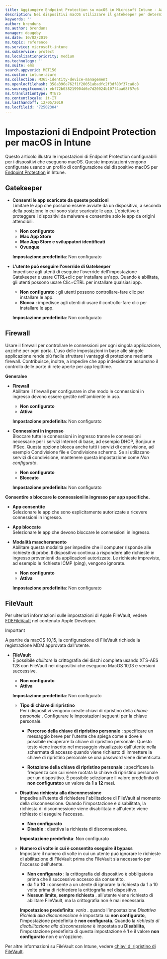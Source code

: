 ```yaml
---
title: Aggiungere Endpoint Protection su macOS in Microsoft Intune - Azure | Documenti Microsoft
description: Nei dispositivi macOS utilizzare il gatekeeper per determinare dove è possibile installare le app, incluso il Mac App Store. Inoltre, abilitare o configurare un firewall per autorizzare app specifiche, bloccare app specifiche, utilizzare la modalità mascheramento e persino bloccare determinati tipi di connessioni in ingresso con Microsoft Intune.
keywords: ''
author: brenduns
ms.author: brenduns
manager: dougeby
ms.date: 10/02/2019
ms.topic: reference
ms.service: microsoft-intune
ms.subservice: protect
ms.localizationpriority: medium
ms.technology: ''
ms.suite: ems
search.appverid: MET150
ms.custom: intune-azure
ms.collection: M365-identity-device-management
ms.openlocfilehash: 358a396e762f1f20051abadfc2f3df80f37ca8c8
ms.sourcegitcommit: ebf72b038219904d6e7d20024b107f4aa68f57e6
ms.translationtype: MTE75
ms.contentlocale: it-IT
ms.lasthandoff: 12/05/2019
ms.locfileid: "72502304"
---
```

# <a name="macos-endpoint-protection-settings-in-intune"></a>Impostazioni di Endpoint Protection per macOS in Intune  

Questo articolo illustra le impostazioni di Endpoint Protection configurabili per i dispositivi che eseguono macOS. Queste impostazioni vengono configurate usando un profilo di configurazione del dispositivo macOS per [Endpoint Protection](endpoint-protection-configure.md) in Intune.  

## <a name="gatekeeper"></a>Gatekeeper  

- **Consenti le app scaricate da queste posizioni**  
  Limitare le app che possono essere avviate da un dispositivo, a seconda della posizione in cui sono state scaricate le app. L'obiettivo è proteggere i dispositivi da malware e consentire solo le app da origini attendibili.  

  - **Non configurato**  
  - **Mac App Store**  
  - **Mac App Store e sviluppatori identificati**  
  - **Ovunque**  

  **Impostazione predefinita**: Non configurato  

- **L'utente può eseguire l'override di Gatekeeper**  
  Impedisce agli utenti di eseguire l'override dell'impostazione Gatekeeper e usare CTRL+clic per installare un'app. Quando è abilitata, gli utenti possono usare Clic+CTRL per installare qualsiasi app.  
 
  - **Non configurato** : gli utenti possono controllare-fare clic per installare le app.  
  - **Blocca** : impedisce agli utenti di usare il controllo-fare clic per installare le app.  

  **Impostazione predefinita**: Non configurato  

## <a name="firewall"></a>Firewall  

Usare il firewall per controllare le connessioni per ogni singola applicazione, anziché per ogni porta. L'uso delle impostazioni in base alle singole applicazione rende più facile sfruttare i vantaggi di protezione mediante firewall. Contribuisce, inoltre, a impedire che app indesiderate assumano il controllo delle porte di rete aperte per app legittime.  

**Generalee**
- **Firewall**  
  Abilitare il firewall per configurare in che modo le connessioni in ingresso devono essere gestite nell'ambiente in uso.  
  - **Non configurato**  
  - **Attiva**  

  **Impostazione predefinita**: Non configurato  

- **Connessioni in ingresso**  
  Bloccare tutte le connessioni in ingresso tranne le connessioni necessarie per i servizi Internet di base, ad esempio DHCP, Bonjour e IPSec. Questa opzione blocca anche tutti i servizi di condivisione, ad esempio Condivisione file e Condivisione schermo. Se si utilizzano servizi di condivisione, mantenere questa impostazione come *Non configurato*.  
  - **Non configurato**  
  - **Bloccato**  

  **Impostazione predefinita**: Non configurato  

**Consentire o bloccare le connessioni in ingresso per app specifiche.**  

  - **App consentite**  
    Selezionare le app che sono esplicitamente autorizzate a ricevere connessioni in ingresso.  

  - **App bloccate**  
    Selezionare le app che devono bloccare le connessioni in ingresso.  

  - **Modalità mascheramento**  
    Abilitare questa modalità per impedire che il computer risponde alle richieste di probe. Il dispositivo continua a rispondere alle richieste in ingresso provenienti da applicazioni autorizzate. Le richieste impreviste, ad esempio le richieste ICMP (ping), vengono ignorate.  
    - **Non configurato**  
    - **Attiva**  

    **Impostazione predefinita**: Non configurato  

## <a name="filevault"></a>FileVault  
Per ulteriori informazioni sulle impostazioni di Apple FileVault, vedere [FDEFileVault](https://developer.apple.com/documentation/devicemanagement/fdefilevault) nel contenuto Apple Developer. 

> [!IMPORTANT]  
> A partire da macOS 10,15, la configurazione di FileVault richiede la registrazione MDM approvata dall'utente. 

- **FileVault**  
  È possibile *abilitare* la crittografia dei dischi completa usando XTS-AES 128 con FileVault nei dispositivi che eseguono MacOS 10,13 e versioni successive.  
  - **Non configurato**  
  - **Attiva**  

  **Impostazione predefinita**: Non configurato  

  - **Tipo di chiave di ripristino**  
    Per i dispositivi vengono create chiavi di ripristino della *chiave personale* . Configurare le impostazioni seguenti per la chiave personale.  

    - **Percorso della chiave di ripristino personale** : specificare un messaggio breve per l'utente che spiega come e dove è possibile recuperare la chiave di ripristino personale. Questo testo viene inserito nel messaggio visualizzato dall'utente nella schermata di accesso quando viene richiesto di immettere la chiave di ripristino personale se una password viene dimenticata.  
      
    - **Rotazione della chiave di ripristino personale** : specificare la frequenza con cui viene ruotata la chiave di ripristino personale per un dispositivo. È possibile selezionare il valore predefinito di **non configurato**o un valore da **1** a **12** mesi.  

  - **Disattiva richiesta alla disconnessione**  
    Impedire all'utente di richiedere l'abilitazione di FileVault al momento della disconnessione.  Quando l'impostazione è disabilitata, la richiesta di disconnessione viene disabilitata e all'utente viene richiesto di eseguire l'accesso.  
    - **Non configurato**  
    - **Disable** : disattiva la richiesta di disconnessione.

    **Impostazione predefinita**: Non configurato  

  - **Numero di volte in cui è consentito eseguire il bypass**  
  Impostare il numero di volte in cui un utente può ignorare le richieste di abilitazione di FileVault prima che FileVault sia necessario per l'accesso dell'utente. 

    - **Non configurato** : la crittografia del dispositivo è obbligatoria prima che il successivo accesso sia consentito.  
    - da **1** a **10** : consente a un utente di ignorare la richiesta da 1 a 10 volte prima di richiedere la crittografia nel dispositivo.  
    - **Nessun limite, sempre richiesta** . all'utente viene richiesto di abilitare FileVault, ma la crittografia non è mai necessaria.  
 
    **Impostazione predefinita**: *varia* . quando l'impostazione *Disattiva Richiedi alla disconnessione* è impostata su **non configurato**, l'impostazione predefinita è **non configurata**. Quando la *richiesta di disabilitazione alla disconnessione* è impostata su **Disabilita**, l'impostazione predefinita di questa impostazione è **1** e il valore **non configurato** non è un'opzione.

Per altre informazioni su FileVault con Intune, vedere [chiavi di ripristino di FileVault](encryption-monitor.md#filevault-recovery-keys).


